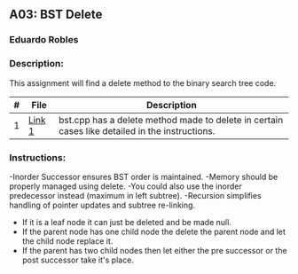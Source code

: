 ## A03: BST Delete
### Eduardo Robles
### Description: 

This assignment will find a delete method to the binary search tree code.

|  #  |  File  |  Description  |
| :---: | ---------------- | -------------------------------------------------- |
|  1  |  [Link 1](A03.cpp)  |  bst.cpp has a delete method made to delete in certain cases like detailed in the instructions.  |

### Instructions:

-Inorder Successor ensures BST order is maintained.
-Memory should be properly managed using delete.
-You could also use the inorder predecessor instead (maximum in left subtree).
-Recursion simplifies handling of pointer updates and subtree re-linking.
- If it is a leaf node it can just be deleted and be made null. 
- If the parent node has one child node the delete the parent node and let the child node replace it.
- If the parent has two child nodes then let either the pre successor or the post successor take it's place.
